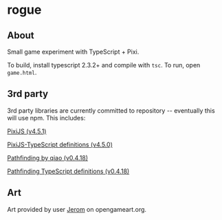 # rogue

## About
Small game experiment with TypeScript + Pixi.

To build, install typescript 2.3.2+ and compile with `tsc`. To run, open `game.html`.

## 3rd party
3rd party libraries are currently committed to repository -- eventually this will use npm. This includes:

[PixiJS (v4.5.1)](http://www.pixijs.com/)

[PixiJS-TypeScript definitions (v4.5.0)](https://github.com/pixijs/pixi-typescript/tree/v4.5.0)

[Pathfinding by qiao (v0.4.18)](https://github.com/qiao/PathFinding.js/)

[Pathfinding TypeScript definitions (v0.4.18)](https://github.com/DefinitelyTyped/DefinitelyTyped)

## Art
Art provided by user [Jerom](https://opengameart.org/content/16x16-fantasy-tileset) on opengameart.org.